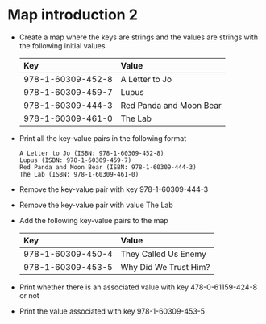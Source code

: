 # Map introduction 2

- Create a map where the keys are strings and the values are strings with the
  following initial values

  | Key               | Value                   |
  | :---------------- | :---------------------- |
  | 978-1-60309-452-8 | A Letter to Jo          |
  | 978-1-60309-459-7 | Lupus                   |
  | 978-1-60309-444-3 | Red Panda and Moon Bear |
  | 978-1-60309-461-0 | The Lab                 |

- Print all the key-value pairs in the following format
  ```text
  A Letter to Jo (ISBN: 978-1-60309-452-8)
  Lupus (ISBN: 978-1-60309-459-7)
  Red Panda and Moon Bear (ISBN: 978-1-60309-444-3)
  The Lab (ISBN: 978-1-60309-461-0)
  ```
- Remove the key-value pair with key 978-1-60309-444-3
- Remove the key-value pair with value The Lab
- Add the following key-value pairs to the map

  | Key               | Value                 |
  | :---------------- | :-------------------- |
  | 978-1-60309-450-4 | They Called Us Enemy  |
  | 978-1-60309-453-5 | Why Did We Trust Him? |

- Print whether there is an associated value with key 478-0-61159-424-8 or not
- Print the value associated with key 978-1-60309-453-5
